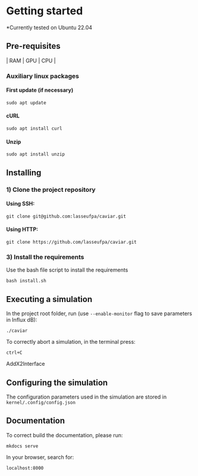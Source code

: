 # Getting started

\*Currently tested on Ubuntu 22.04

## Pre-requisites

| RAM | GPU | CPU |

### Auxiliary linux packages

#### First update (if necessary)

    sudo apt update

#### cURL

    sudo apt install curl

#### Unzip

    sudo apt install unzip

## Installing

### 1) Clone the project repository

#### Using SSH:

    git clone git@github.com:lasseufpa/caviar.git

#### Using HTTP:

    git clone https://github.com/lasseufpa/caviar.git

### 3) Install the requirements

Use the bash file script to install the requirements

    bash install.sh

## Executing a simulation

In the project root folder, run (use `--enable-monitor` flag to save parameters in Influx dB):

    ./caviar

To correctly abort a simulation, in the terminal press:

    ctrl+C
AddX2Interface
## Configuring the simulation

The configuration parameters used in the simulation are stored in `kernel/.config/config.json`

## Documentation

To correct build the documentation, please run:

    mkdocs serve

In your browser, search for: 

    localhost:8000
